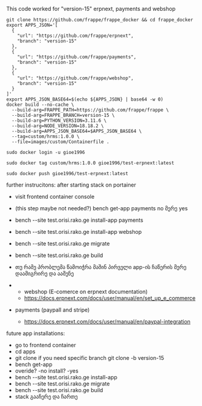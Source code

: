 This code worked for "version-15" erpnext, payments and webshop

```
git clone https://github.com/frappe/frappe_docker && cd frappe_docker
export APPS_JSON='[
  {
    "url": "https://github.com/frappe/erpnext",
    "branch": "version-15"
  },
  {
    "url": "https://github.com/frappe/payments",
    "branch": "version-15"
  },
  {
    "url": "https://github.com/frappe/webshop",
    "branch": "version-15"
  }
]'
export APPS_JSON_BASE64=$(echo ${APPS_JSON} | base64 -w 0)
docker build --no-cache \
  --build-arg=FRAPPE_PATH=https://github.com/frappe/frappe \
  --build-arg=FRAPPE_BRANCH=version-15 \
  --build-arg=PYTHON_VERSION=3.11.6 \
  --build-arg=NODE_VERSION=18.18.2 \
  --build-arg=APPS_JSON_BASE64=$APPS_JSON_BASE64 \
  --tag=custom/hrms:1.0.0 \
  --file=images/custom/Containerfile .
```



```
sudo docker login -u gioe1996
```

```
sudo docker tag custom/hrms:1.0.0 gioe1996/test-erpnext:latest
```
```
sudo docker push gioe1996/test-erpnext:latest
```

further instrucitons: 
after starting stack on portainer

- visit frontend container console
- (this step maybe not needed?) bench get-app payments    no მერე yes
- bench --site test.orisi.rako.ge install-app payments
- bench --site test.orisi.rako.ge install-app webshop
- bench --site test.orisi.rako.ge migrate
- bench --site test.orisi.rako.ge build
- თუ რამე პრობლემა წამოიჭრა მაშინ პირველი app-ის ჩაწერის მერე დაამიგრირე და ააშენე

- - webshop (E-comerce on erpnext documentation)
  - https://docs.erpnext.com/docs/user/manual/en/set_up_e_commerce
- payments (paypall and stripe)
  - https://docs.erpnext.com/docs/user/manual/en/paypal-integration
 

future app installations:

- go to frontend container
- cd apps
- git clone <frappe app github url> if you need specific branch git clone -b version-15 <frappe app girhub url>
- bench get-app <appname>
- overide? -no install? -yes
- bench --site test.orisi.rako.ge install-app <appname> 
- bench --site test.orisi.rako.ge migrate
- bench --site test.orisi.rako.ge build
- stack გააჩერე და ჩართე
